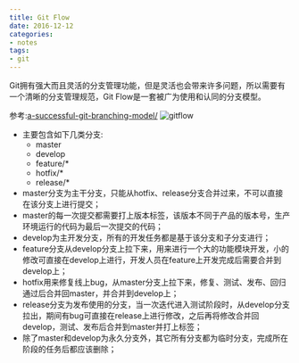 ```yaml
---
title: Git Flow
date: 2016-12-12
categories:
- notes
tags:
- git
---
```


Git拥有强大而且灵活的分支管理功能，但是灵活也会带来许多问题，所以需要有一个清晰的分支管理规范，Git Flow是一套被广为使用和认同的分支模型。

参考:[a-successful-git-branching-model/](http://nvie.com/posts/a-successful-git-branching-model/)
![gitflow](http://nvie.com/img/git-model@2x.png)

- 主要包含如下几类分支:
    - master
    - develop
    - feature/*
    - hotfix/*
    - release/*
- master分支为主干分支，只能从hotfix、release分支合并过来，不可以直接在该分支上进行提交；
- master的每一次提交都需要打上版本标签，该版本不同于产品的版本号，生产环境运行的代码为最后一次提交的代码；
- develop为主开发分支，所有的开发任务都是基于该分支和子分支进行；
- feature分支从develop分支上拉下来，用来进行一个大的功能模块开发，小的修改可直接在develop上进行，开发人员在feature上开发完成后需要合并到develop上；
- hotfix用来修复线上bug，从master分支上拉下来，修复、测试、发布、回归通过后合并回master，并合并到develop上；
- release分支为发布使用的分支，当一次迭代进入测试阶段时，从develop分支拉出，期间有bug可直接在release上进行修改，之后再将修改合并回develop，测试、发布后合并到master并打上标签；
- 除了master和develop为永久分支外，其它所有分支都为临时分支，完成所在阶段的任务后都应该删除；